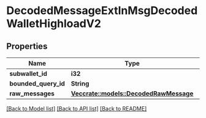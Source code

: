 # DecodedMessageExtInMsgDecodedWalletHighloadV2

## Properties

Name | Type | Description | Notes
------------ | ------------- | ------------- | -------------
**subwallet_id** | **i32** |  | 
**bounded_query_id** | **String** |  | 
**raw_messages** | [**Vec<crate::models::DecodedRawMessage>**](DecodedRawMessage.md) |  | 

[[Back to Model list]](../README.md#documentation-for-models) [[Back to API list]](../README.md#documentation-for-api-endpoints) [[Back to README]](../README.md)


